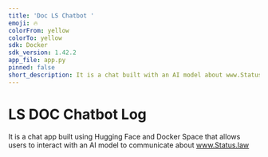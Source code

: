 ```yaml
---
title: 'Doc LS Chatbot '
emoji: 🔥
colorFrom: yellow
colorTo: yellow
sdk: Docker
sdk_version: 1.42.2
app_file: app.py
pinned: false
short_description: It is a chat built with an AI model about www.Status.law
---
```


# LS DOC Chatbot Log

It is a chat app built using Hugging Face and Docker Space that allows users to interact with an AI model to communicate about www.Status.law